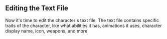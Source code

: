 ## Editing the Text File
Now it's time to edit the character's text file. The text file contains specific traits of the character, like what abilities it has, animations it uses, character display name, icon, weapons, and more.
